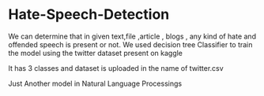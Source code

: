 # Hate-Speech-Detection
We can determine that in given text,file ,article , blogs , any kind of hate and offended speech is present or not. We used decision tree Classifier to train the model using the twitter dataset present on kaggle

It has 3 classes and dataset is uploaded in the name of twitter.csv

Just Another model in Natural Language Processings

